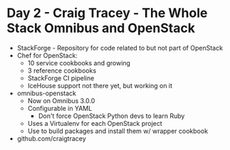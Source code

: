 # Day 2 - Craig Tracey - The Whole Stack Omnibus and OpenStack #

* StackForge - Repository for code related to but not part of OpenStack
* Chef for OpenStack:
    * 10 service cookbooks and growing
    * 3 reference cookbooks
    * StackForge CI pipeline
    * IceHouse support not there yet, but working on it
* omnibus-openstack
    * Now on Omnibus  3.0.0
    * Configurable in YAML
        * Don't force OpenStack Python devs to learn Ruby
    * Uses a Virtualenv for each OpenStack project
    * Use to build packages and install them w/ wrapper cookbook
* github.com/craigtracey
